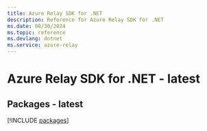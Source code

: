 ```yaml
---
title: Azure Relay SDK for .NET
description: Reference for Azure Relay SDK for .NET
ms.date: 08/30/2024
ms.topic: reference
ms.devlang: dotnet
ms.service: azure-relay
---
```

# Azure Relay SDK for .NET - latest
## Packages - latest
[!INCLUDE [packages](relay-index.md)]